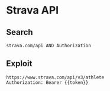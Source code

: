 # Strava API

## Search

```
strava.com/api AND Authorization
```

## Exploit

```
https://www.strava.com/api/v3/athlete
Authorization: Bearer {{token}}
```
